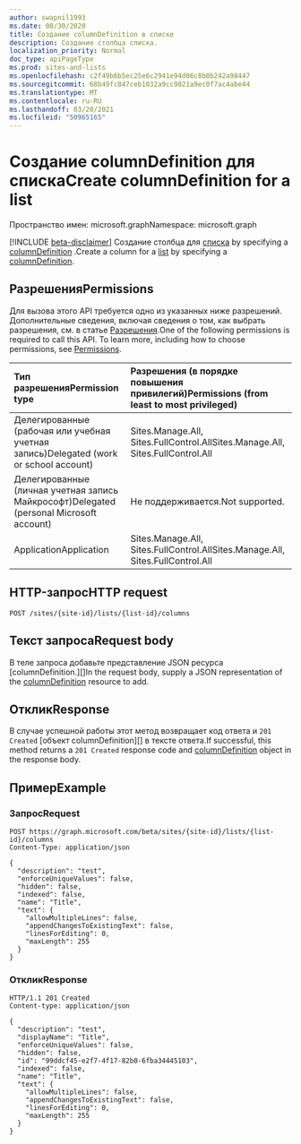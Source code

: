 ```yaml
---
author: swapnil1993
ms.date: 08/30/2020
title: Создание columnDefinition в списке
description: Создание столбца списка.
localization_priority: Normal
doc_type: apiPageType
ms.prod: sites-and-lists
ms.openlocfilehash: c2f49b6b5ec25e6c2941e94d06c8b0b242a98447
ms.sourcegitcommit: 68b49fc847ceb1032a9cc9821a9ec0f7ac4abe44
ms.translationtype: MT
ms.contentlocale: ru-RU
ms.lasthandoff: 03/20/2021
ms.locfileid: "50965165"
---
```

# <a name="create-columndefinition-for-a-list"></a><span data-ttu-id="cec79-103">Создание columnDefinition для списка</span><span class="sxs-lookup"><span data-stu-id="cec79-103">Create columnDefinition for a list</span></span>
<span data-ttu-id="cec79-104">Пространство имен: microsoft.graph</span><span class="sxs-lookup"><span data-stu-id="cec79-104">Namespace: microsoft.graph</span></span>

[!INCLUDE [beta-disclaimer](../../includes/beta-disclaimer.md)]
<span data-ttu-id="cec79-105">Создание столбца для [списка][list] by specifying a [columnDefinition][columnDefinition] .</span><span class="sxs-lookup"><span data-stu-id="cec79-105">Create a column for a [list][list] by specifying a [columnDefinition][columnDefinition].</span></span>

## <a name="permissions"></a><span data-ttu-id="cec79-106">Разрешения</span><span class="sxs-lookup"><span data-stu-id="cec79-106">Permissions</span></span>

<span data-ttu-id="cec79-p101">Для вызова этого API требуется одно из указанных ниже разрешений. Дополнительные сведения, включая сведения о том, как выбрать разрешения, см. в статье [Разрешения](/graph/concepts/permissions_reference.md).</span><span class="sxs-lookup"><span data-stu-id="cec79-p101">One of the following permissions is required to call this API. To learn more, including how to choose permissions, see [Permissions](/graph/concepts/permissions_reference.md).</span></span>

  

|<span data-ttu-id="cec79-109">Тип разрешения</span><span class="sxs-lookup"><span data-stu-id="cec79-109">Permission type</span></span> | <span data-ttu-id="cec79-110">Разрешения (в порядке повышения привилегий)</span><span class="sxs-lookup"><span data-stu-id="cec79-110">Permissions (from least to most privileged)</span></span> |
|:--------------------|:---------------------------------------------------------|
|<span data-ttu-id="cec79-111">Делегированные (рабочая или учебная учетная запись)</span><span class="sxs-lookup"><span data-stu-id="cec79-111">Delegated (work or school account)</span></span> | <span data-ttu-id="cec79-112">Sites.Manage.All, Sites.FullControl.All</span><span class="sxs-lookup"><span data-stu-id="cec79-112">Sites.Manage.All, Sites.FullControl.All</span></span> |
|<span data-ttu-id="cec79-113">Делегированные (личная учетная запись Майкрософт)</span><span class="sxs-lookup"><span data-stu-id="cec79-113">Delegated (personal Microsoft account)</span></span> | <span data-ttu-id="cec79-114">Не поддерживается.</span><span class="sxs-lookup"><span data-stu-id="cec79-114">Not supported.</span></span> |
|<span data-ttu-id="cec79-115">Application</span><span class="sxs-lookup"><span data-stu-id="cec79-115">Application</span></span> | <span data-ttu-id="cec79-116">Sites.Manage.All, Sites.FullControl.All</span><span class="sxs-lookup"><span data-stu-id="cec79-116">Sites.Manage.All, Sites.FullControl.All</span></span> |

  

## <a name="http-request"></a><span data-ttu-id="cec79-117">HTTP-запрос</span><span class="sxs-lookup"><span data-stu-id="cec79-117">HTTP request</span></span>

<!-- { "blockType": "ignored" } -->
```http
POST /sites/{site-id}/lists/{list-id}/columns
```

## <a name="request-body"></a><span data-ttu-id="cec79-118">Текст запроса</span><span class="sxs-lookup"><span data-stu-id="cec79-118">Request body</span></span>

<span data-ttu-id="cec79-119">В теле запроса добавьте представление JSON ресурса [columnDefinition.][]</span><span class="sxs-lookup"><span data-stu-id="cec79-119">In the request body, supply a JSON representation of the [columnDefinition][] resource to add.</span></span>  

## <a name="response"></a><span data-ttu-id="cec79-120">Отклик</span><span class="sxs-lookup"><span data-stu-id="cec79-120">Response</span></span>

<span data-ttu-id="cec79-121">В случае успешной работы этот метод возвращает код ответа и `201 Created` [объект columnDefinition][] в тексте ответа.</span><span class="sxs-lookup"><span data-stu-id="cec79-121">If successful, this method returns a `201 Created` response code and [columnDefinition][] object in the response body.</span></span>

## <a name="example"></a><span data-ttu-id="cec79-122">Пример</span><span class="sxs-lookup"><span data-stu-id="cec79-122">Example</span></span>

### <a name="request"></a><span data-ttu-id="cec79-123">Запрос</span><span class="sxs-lookup"><span data-stu-id="cec79-123">Request</span></span>
<!-- { "blockType": "request" } -->
```http
POST https://graph.microsoft.com/beta/sites/{site-id}/lists/{list-id}/columns
Content-Type: application/json

{
  "description": "test",
  "enforceUniqueValues": false,
  "hidden": false,
  "indexed": false,
  "name": "Title",
  "text": {
    "allowMultipleLines": false,
    "appendChangesToExistingText": false,
    "linesForEditing": 0,
    "maxLength": 255
  }
}
```

### <a name="response"></a><span data-ttu-id="cec79-124">Отклик</span><span class="sxs-lookup"><span data-stu-id="cec79-124">Response</span></span>

<!-- { "blockType": "response", "@type": "microsoft.graph.columnDefinition", "truncated": true } -->

  

```http
HTTP/1.1 201 Created
Content-type: application/json

{
  "description": "test",
  "displayName": "Title",
  "enforceUniqueValues": false,
  "hidden": false,
  "id": "99ddcf45-e2f7-4f17-82b0-6fba34445103",
  "indexed": false,
  "name": "Title",
  "text": {
    "allowMultipleLines": false,
    "appendChangesToExistingText": false,
    "linesForEditing": 0,
    "maxLength": 255
  }
}

```

  

[columnDefinition]: ../resources/columnDefinition.md
[list]: ../resources/list.md
  

